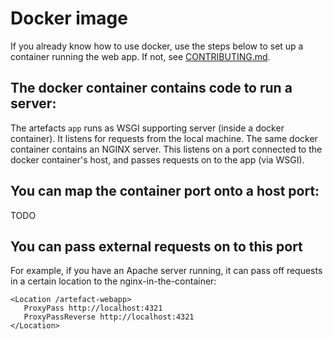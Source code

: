 # Docker image

If you already know how to use docker, use the steps below to set up a container running the web app.
If not, see [CONTRIBUTING.md](./CONTRIBUTING.md).

## The docker container contains code to run a server:

The artefacts `app` runs as WSGI supporting server (inside a docker container).
It listens for requests from the local machine.
The same docker container contains an NGINX server.
This listens on a port connected to the docker container's host, and passes requests on to the app (via WSGI).

## You can map the container port onto a host port:

TODO

## You can pass external requests on to this port

For example, if you have an Apache server running, it can pass off requests in a certain location to the nginx-in-the-container:

```
<Location /artefact-webapp>
   ProxyPass http://localhost:4321
   ProxyPassReverse http://localhost:4321
</Location>
```
